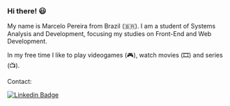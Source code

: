 ### Hi there! :smiley:

My name is Marcelo Pereira from Brazil (🇧🇷). I am a student of Systems Analysis and Development, focusing my studies on Front-End and Web Development.

In my free time I like to play videogames (:video_game:), watch movies (:film_strip:) and series (:tv:).

Contact:

[![Linkedin Badge](https://img.shields.io/badge/-LinkedIn-blue?style=flat-square&logo=Linkedin&logoColor=white&link=https://www.linkedin.com/in/marcelopajr)](https://www.linkedin.com/in/marcelopajr)
